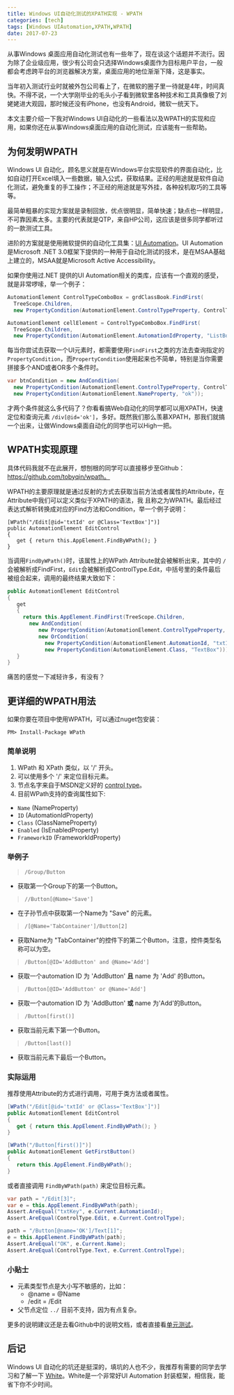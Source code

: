 ```yaml
---
title: Windows UI自动化测试的XPATH实现 - WPATH
categories: [tech]
tags: [Windows UIAutomation,XPATH,WPATH]
date: 2017-07-23
---
```


从事Windows 桌面应用自动化测试也有一些年了，现在谈这个话题并不流行。因为除了企业级应用，很少有公司会只选择Windows桌面作为目标用户平台，一般都会考虑跨平台的浏览器解决方案，桌面应用的地位渐渐下降，这是事实。

当年初入测试行业时就被外包公司看上了，在微软的圈子里一待就是4年，时间真快。不得不说，一个大学刚毕业的毛头小子看到微软里各种技术和工具真像极了刘姥姥进大观园，那时候还没有iPhone，也没有Android，微软一统天下。

本文主要介绍一下我对Windows UI自动化的一些看法以及WPATH的实现和应用，如果你还在从事Windows桌面应用的自动化测试，应该能有一些帮助。

## 为何发明WPATH

Windows UI 自动化，顾名思义就是在Windows平台实现软件的界面自动化，比如自动打开Excel填入一些数据，输入公式，获取结果。正经的用途就是软件自动化测试，避免重复的手工操作；不正经的用途就是写外挂，各种投机取巧的工具等等。

最简单粗暴的实现方案就是录制回放，优点很明显，简单快速；缺点也一样明显，不可靠因素太多。主要的代表就是QTP，来自HP公司，这应该是很多同学都听过的一款测试工具。

进阶的方案就是使用微软提供的自动化工具集：[UI Automation](https://docs.microsoft.com/en-us/dotnet/framework/ui-automation/ui-automation-overview)。UI Automation是Microsoft .NET 3.0框架下提供的一种用于自动化测试的技术，是在MSAA基础上建立的，MSAA就是Microsoft Active Accessibility。

如果你使用过.NET 提供的UI Automation相关的类库，应该有一个直观的感受，就是非常啰嗦，举一个例子：

```csharp
AutomationElement ControlTypeComboBox = grdClassBook.FindFirst(
  TreeScope.Children,
  new PropertyCondition(AutomationElement.ControlTypeProperty, ControlType.ComboBox));

AutomationElement cellElement = ControlTypeComboBox.FindFirst(
  TreeScope.Children,
  new PropertyCondition(AutomationElement.AutomationIdProperty, "ListBox"));
```

每当你尝试去获取一个UI元素时，都需要使用`FindFirst`之类的方法去查询指定的`PropertyCondition`，而`PropertyCondition`使用起来也不简单，特别是当你需要拼接多个AND或者OR多个条件时。

```csharp
var btnCondition = new AndCondition(
  new PropertyCondition(AutomationElement.ControlTypeProperty, ControlType.Button),
  new PropertyCondition(AutomationElement.NameProperty, "ok"));
```

才两个条件就这么多代码了？你看看搞Web自动化的同学都可以用XPATH，快速定位和查询元素 `/div[@id='ok']`，多好。既然我们那么羡慕XPATH，那我们就搞一个出来，让做Windows桌面自动化的同学也可以High一把。

## WPATH实现原理

具体代码我就不在此展开，想刨根的同学可以直接移步至Github：https://github.com/tobyqin/wpath。

WPATH的主要原理就是通过反射的方式去获取当前方法或者属性的Attribute，在Attribute中我们可以定义类似于XPATH的语法，我 且称之为WPATH。最后经过表达式解析转换成对应的Find方法和Condition，举一个例子说明：

```Csharp
[WPath("/Edit[@id='txtId' or @Class='TextBox']")]
public AutomationElement EditControl
{
   get { return this.AppElement.FindByWPath(); }
}
```

当调用`FindByWPath()`时，该属性上的WPath Attribute就会被解析出来，其中的 `/`会被解析成FindFirst，`Edit`会被解析成ControlType.Edit，中括号里的条件最后被组合起来，调用的最终结果大致如下：

```csharp
public AutomationElement EditControl
{
   get
   {
     return this.AppElement.FindFirst(TreeScope.Children,
       new AndCondition(
          new PropertyCondition(AutomationElement.ControlTypeProperty, ControlType.Edit),
          new OrCondition(
            new PropertyCondition(AutomationElement.AutomationId, "txtId"),
            new PropertyCondition(AutomationElement.Class, "TextBox"))));
   }
}
```

 痛苦的感觉一下减轻许多，有没有？

## 更详细的WPATH用法

如果你要在项目中使用WPATH，可以通过nuget包安装：

```
PM> Install-Package WPath
```

### 简单说明

1. WPath 和 XPath 类似，以 '/' 开头。
2. 可以使用多个 '/' 来定位目标元素。
3. 节点名字来自于MSDN定义好的 [control type](https://docs.microsoft.com/en-us/dotnet/framework/ui-automation/ui-automation-control-types)。
4. 目前WPath支持的查询属性如下:

- `Name` (NameProperty)
- `ID` (AutomationIdProperty)
- `Class` (ClassNameProperty)
- `Enabled` (IsEnabledProperty)
- `FrameworkID` (FrameworkIdProperty)

### 举例子

> `/Group/Button`

- 获取第一个Group下的第一个Button。

> `//Button[@Name='Save']`

- 在子孙节点中获取第一个Name为 "Save" 的元素。

> `/[@Name='TabContainer']/Button[2]`

- 获取Name为 "TabContainer"的控件下的第二个Button，注意，控件类型名称可以为空。

> `/Button[@ID='AddButton' and @Name='Add']`

- 获取一个automation ID 为 'AddButton' **且** name 为 'Add' 的Button。

> `/Button[@ID='AddButton' or @Name='Add']`

- 获取一个automation ID 为 'AddButton' **或** name 为'Add'的Button。

> `/Button[first()]`

- 获取当前元素下第一个Button。

> `/Button[last()]`

- 获取当前元素下最后一个Button。

### 实际运用

推荐使用Attribute的方式进行调用，可用于类方法或者属性。

```csharp
[WPath("/Edit[@id='txtId' or @Class='TextBox']")]
public AutomationElement EditControl
{
   get { return this.AppElement.FindByWPath(); }
}

[WPath("/Button[first()]")]
public AutomationElement GetFirstButton()
{
   return this.AppElement.FindByWPath();
}
```

或者直接调用 `FindByWPath(path)` 来定位目标元素。

```csharp
var path = "/Edit[3]";
var e = this.AppElement.FindByWPath(path);
Assert.AreEqual("txtKey", e.Current.AutomationId);
Assert.AreEqual(ControlType.Edit, e.Current.ControlType);

path = "/Button[@name='OK']/Text[1]";
e = this.AppElement.FindByWPath(path);
Assert.AreEqual("OK", e.Current.Name);
Assert.AreEqual(ControlType.Text, e.Current.ControlType);
```

### 小贴士

- 元素类型节点是大小写不敏感的，比如：
  - @name = @Name
  - /edit = /Edit
- 父节点定位 `../` 目前不支持，因为有点复杂。

更多的说明建议还是去看Github中的说明文档，或者直接看[单元测试](https://github.com/tobyqin/wpath/blob/master/WPath.Tests/UnitTests.cs)。

## 后记

Windows UI 自动化的坑还是挺深的，填坑的人也不少，我推荐有需要的同学去学习和了解一下 [White](https://github.com/TestStack/White)。White是一个非常好UI Automation 封装框架，相信我，能省下你不少时间。

